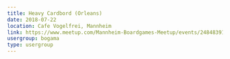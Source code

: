 ```yaml
---
title: Heavy Cardbord (Orleans)
date: 2018-07-22
location: Cafe Vogelfrei, Mannheim
link: https://www.meetup.com/Mannheim-Boardgames-Meetup/events/248483918/
usergroup: bogama
type: usergroup
---
```

